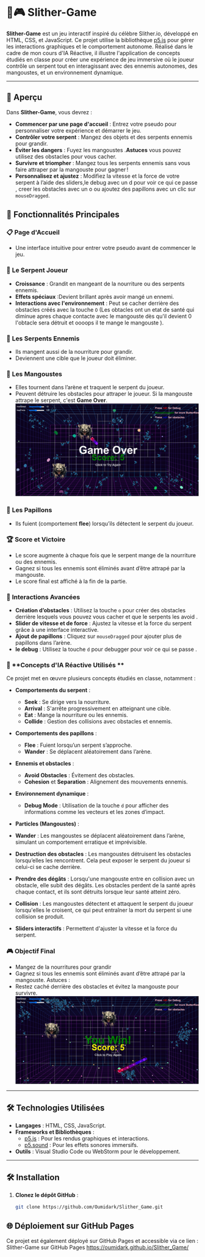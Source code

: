# 🐍🎮 Slither-Game  

**Slither-Game** est un jeu interactif inspiré du célèbre Slither.io, développé en HTML, CSS, et JavaScript. Ce projet utilise la bibliothèque [p5.js](https://p5js.org/) pour gérer les interactions graphiques et le comportement autonome. Réalisé dans le cadre de mon cours d'IA Réactive, il illustre l'application de concepts étudiés en classe pour créer une expérience de jeu immersive où le joueur contrôle un serpent tout en interagissant avec des ennemis autonomes, des mangoustes, et un environnement dynamique.  

---

## 🌟 Aperçu  

Dans **Slither-Game**, vous devrez :
- **Commencer par une page d'accueil** : Entrez votre pseudo pour personnaliser votre expérience et démarrer le jeu.    
- **Contrôler votre serpent** : Mangez des objets et des serpents ennemis pour grandir.  
- **Éviter les dangers** : Fuyez les mangoustes .**Astuces** vous pouvez utilisez des obstacles pour vous cacher.  
- **Survivre et triompher** : Mangez tous les serpents ennemis sans vous faire attraper par la mangouste pour gagner !  
- **Personnalisez et ajustez** : Modifiez la vitesse et la force de votre serpent à l’aide des sliders,le debug avec un d pour voir ce qui ce passe , creer les obstacles avec un o ou ajoutez des papillons avec un clic sur `mouseDragged`.  

## 🚀 Fonctionnalités Principales  
### 📋 **Page d'Accueil**  
- Une interface intuitive pour entrer votre pseudo avant de commencer le jeu. 

### 🐍 **Le Serpent Joueur**  
- **Croissance** : Grandit en mangeant de la nourriture ou des serpents ennemis.  
- **Effets spéciaux** :Devient brillant après avoir mangé un ennemi.  
- **Interactions avec l'environnement** : Peut se cacher derrière des obstacles créés avec la touche `O` (Les obtacles ont un etat de santé qui diminue apres chaque contacte avec le mangouste dès qu'il devient 0 l'obtacle sera détruit et oooops il te mange le mangouste ).  

### 🐍 **Les Serpents Ennemis**  
- Ils mangent aussi de la nourriture pour grandir.  
- Deviennent une cible que le joueur doit éliminer.  

### 🦴 **Les Mangoustes**  
- Elles tournent dans l’arène et traquent le serpent du joueur.  
- Peuvent détruire les obstacles pour attraper le joueur. 
 Si la mangouste attrape le serpent, c'est **Game Over**. 
![alt text](image-1.png)

### 🦋 **Les Papillons**
- Ils fuient (comportement **flee**) lorsqu’ils détectent le serpent du joueur. 
### 🏆 **Score et Victoire**  
- Le score augmente à chaque fois que le serpent mange de la nourriture ou des ennemis.  
- Gagnez si tous les ennemis sont éliminés avant d’être attrapé par la mangouste.  
- Le score final est affiché à la fin de la partie.  

### 🌟 **Interactions Avancées**  
- **Création d’obstacles** : Utilisez la touche `o` pour créer des obstacles derrière lesquels vous pouvez vous cacher et que le serpents les avoid .  
- **Slider de vitesse et de force** : Ajustez la vitesse et la force du serpent grâce à une interface interactive.  
- **Ajout de papillons** : Cliquez sur `mouseDragged` pour ajouter plus de papillons dans l’arène.  
- **le debug** : Utilisez la touche `d` pour debugger pour voir ce qui se passe .  

### 🚀 **Concepts d'IA Réactive Utilisés **
Ce projet met en œuvre plusieurs concepts étudiés en classe, notamment :  
- **Comportements du serpent** :  
  - **Seek** : Se dirige vers la nourriture.  
  - **Arrival** : S'arrête progressivement en atteignant une cible.  
  - **Eat** : Mange la nourriture ou les ennemis.  
  - **Collide** : Gestion des collisions avec obstacles et ennemis.  

- **Comportements des papillons** :  
  - **Flee** : Fuient lorsqu’un serpent s’approche.  
  - **Wander** : Se déplacent aléatoirement dans l’arène.  

- **Ennemis et obstacles** :  
  - **Avoid Obstacles** : Évitement des obstacles.  
  - **Cohesion** et **Separation** : Alignement des mouvements ennemis.  

- **Environnement dynamique** :  
  - **Debug Mode** : Utilisation de la touche `d` pour afficher des informations comme les vecteurs et les zones d’impact.  

- **Particles (Mangoustes)** :
- **Wander** : Les mangoustes se déplacent aléatoirement dans l’arène, simulant un comportement erratique et imprévisible.   
- **Destruction des obstacles** : Les mangoustes détruisent les obstacles lorsqu’elles les rencontrent. Cela peut exposer le serpent du joueur si celui-ci se cache derrière.  
- **Prendre des dégâts** : Lorsqu'une mangouste entre en collision avec un obstacle, elle subit des dégâts. Les obstacles perdent de la santé après chaque contact, et ils sont détruits lorsque leur santé atteint zéro.  
- **Collision** : Les mangoustes détectent et attaquent le serpent du joueur lorsqu'elles le croisent, ce qui peut entraîner la mort du serpent si une collision se produit. 

- **Sliders interactifs** : Permettent d'ajuster la vitesse et la force du serpent.  

### 🎮 **Objectif Final**  
- Mangez de la nourritures pour grandir 
- Gagnez si tous les ennemis sont éliminés avant d’être attrapé par la mangouste.
  Astuces :
- Restez caché derrière des obstacles et évitez la mangouste pour survivre.  
![alt text](Victoire.jpg)

---

## 🛠️ Technologies Utilisées  

- **Langages** : HTML, CSS, JavaScript.  
- **Frameworks et Bibliothèques** :  
  - [p5.js](https://p5js.org/) : Pour les rendus graphiques et interactions.  
  - [p5.sound](https://p5js.org/reference/#/libraries/p5.sound) : Pour les effets sonores immersifs.  
- **Outils** : Visual Studio Code ou WebStorm pour le développement.  

---

## 🛠️ Installation  

1. **Clonez le dépôt GitHub** :  
   ```bash
   git clone https://github.com/Oumidark/Slither_Game.git
   

##  🌐 Déploiement sur GitHub Pages
Ce projet est également déployé sur GitHub Pages et accessible via ce lien :
Slither-Game sur GitHub Pages
https://oumidark.github.io/Slither_Game/
